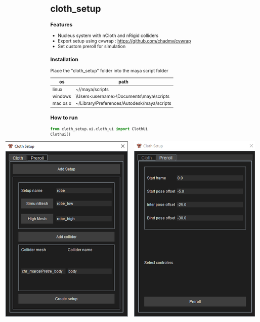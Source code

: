 # cloth_setup

### Features
- Nucleus system with nCloth and nRigid colliders
- Export setup using cvwrap : https://github.com/chadmv/cvwrap
- Set custom preroll for simulation

### Installation
Place the "cloth_setup" folder into the maya script folder

| os       | path                                                  |
| ------   | ------                                                |
| linux    | ~/<username>/maya/scripts                             |
| windows  | \Users\<username>\Documents\maya\scripts              |
| mac os x | ~<username>/Library/Preferences/Autodesk/maya/scripts |


### How to run

```python
from cloth_setup.ui.cloth_ui import ClothUi
Clothui()
```

<div style="display: flex; justify-content: center;">
    <img src="https://github.com/DavidDelaunay43/cloth_setup/blob/main/_screenshots/setup.png" alt="drawing" style="margin-right: 10px;">
    <img src="https://github.com/DavidDelaunay43/cloth_setup/blob/main/_screenshots/preroll.png" alt="drawing" style="margin-left: 10px;">
</div>

